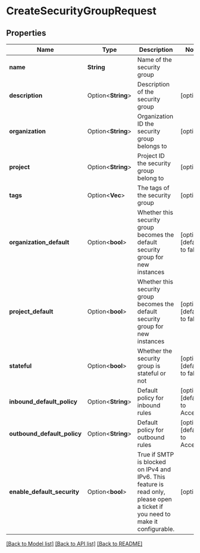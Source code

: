 # CreateSecurityGroupRequest

## Properties

Name | Type | Description | Notes
------------ | ------------- | ------------- | -------------
**name** | **String** | Name of the security group | 
**description** | Option<**String**> | Description of the security group | [optional]
**organization** | Option<**String**> | Organization ID the security group belongs to | [optional]
**project** | Option<**String**> | Project ID the security group belong to | [optional]
**tags** | Option<**Vec<String>**> | The tags of the security group | [optional]
**organization_default** | Option<**bool**> | Whether this security group becomes the default security group for new instances | [optional][default to false]
**project_default** | Option<**bool**> | Whether this security group becomes the default security group for new instances | [optional][default to false]
**stateful** | Option<**bool**> | Whether the security group is stateful or not | [optional][default to false]
**inbound_default_policy** | Option<**String**> | Default policy for inbound rules | [optional][default to Accept]
**outbound_default_policy** | Option<**String**> | Default policy for outbound rules | [optional][default to Accept]
**enable_default_security** | Option<**bool**> | True if SMTP is blocked on IPv4 and IPv6. This feature is read only, please open a ticket if you need to make it configurable. | [optional]

[[Back to Model list]](../README.md#documentation-for-models) [[Back to API list]](../README.md#documentation-for-api-endpoints) [[Back to README]](../README.md)


